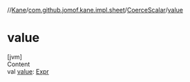 //[Kane](../../index.md)/[com.github.jomof.kane.impl.sheet](../index.md)/[CoerceScalar](index.md)/[value](value.md)



# value  
[jvm]  
Content  
val [value](value.md): [Expr](../../com.github.jomof.kane/-expr/index.md)  



